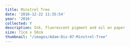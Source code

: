 ```yaml
---
title: Minstrel Tree
date: '2016-12-22 11:35:54'
year: '2016'
collected: Y
description: Ink, fluorescent pigment and oil on paper
size: 71cm x 50cm
thumbnail: "/images/Adam-Dix-07-Minstrel-Tree"
---
```

